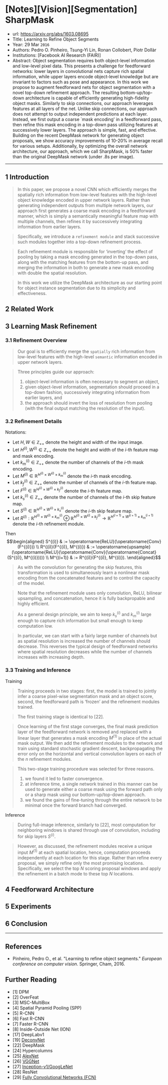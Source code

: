# [Notes][Vision][Segmentation] SharpMask

* url: https://arxiv.org/abs/1603.08695
* Title: Learning to Refine Object Segments
* Year: 29 Mar `2016`
* Authors: Pedro O. Pinheiro, Tsung-Yi Lin, Ronan Collobert, Piotr Dollàr
* Institutions: [Facebook AI Research (FAIR)]
* Abstract: Object segmentation requires both object-level information and low-level pixel data. This presents a challenge for feedforward networks: lower layers in convolutional nets capture rich spatial information, while upper layers encode object-level knowledge but are invariant to factors such as pose and appearance. In this work we propose to augment feedforward nets for object segmentation with a novel top-down refinement approach. The resulting bottom-up/top-down architecture is capable of efficiently generating high-fidelity object masks. Similarly to skip connections, our approach leverages features at all layers of the net. Unlike skip connections, our approach does not attempt to output independent predictions at each layer. Instead, we first output a coarse `mask encoding' in a feedforward pass, then refine this mask encoding in a top-down pass utilizing features at successively lower layers. The approach is simple, fast, and effective. Building on the recent DeepMask network for generating object proposals, we show accuracy improvements of 10-20% in average recall for various setups. Additionally, by optimizing the overall network architecture, our approach, which we call SharpMask, is 50% faster than the original DeepMask network (under .8s per image).

----------------------------------------------------------------------------------------------------

## 1 Introduction

> In this paper, we propose a novel CNN which efficiently merges the spatially rich information from low-level features with the high-level object knowledge encoded in upper network layers. Rather than generating independent outputs from multiple network layers, our approach first generates a coarse mask encoding in a feedforward manner, which is simply a semantically meaningful feature map with multiple channels, then refines it by successively integrating information from earlier layers.

> Specifically, we introduce a `refinement module` and stack successive such modules together into a top-down refinement process.

> Each refinement module is responsible for ‘inverting’ the effect of pooling by taking a mask encoding generated in the top-down pass, along with the matching features from the bottom-up pass, and merging the information in both to generate a new mask encoding with double the spatial resolution.

> In this work we utilize the DeepMask architecture as our starting point for object instance segmentation due to its simplicity and effectiveness.

## 2 Related Work

## 3 Learning Mask Refinement

### 3.1 Refinement Overview

> Our goal is to efficiently merge the `spatially` rich information from low-level features with the high-level `semantic` information encoded in upper network layers.

> Three principles guide our approach:
> 1. object-level information is often necessary to segment an object,
> 2. given object-level information, segmentation should proceed in a top-down fashion, successively integrating information from earlier layers, and
> 3. the approach should invert the loss of resolution from pooling (with the final output matching the resolution of the input).

### 3.2 Refinement Details

Notations:
* Let $H, W \in \mathbb{Z}_{++}$ denote the height and width of the input image.
* Let $H^{(i)}, W^{(i)} \in \mathbb{Z}_{++}$ denote the height and width of the $i$-th feature map and mask encoding.
* Let $k_{m}^{(i)} \in \mathbb{Z}_{++}$ denote the number of channels of the $i$-th mask encoding.
* Let $M^{(i)} \in \mathbb{R}^{H^{(i)} \times W^{(i)} \times k_{m}^{(i)}}$ denote the $i$-th mask encoding.
* Let $k_{f}^{(i)} \in \mathbb{Z}_{++}$ denote the number of channels of the $i$-th feature map.
* Let $F^{(i)} \in \mathbb{R}^{H^{(i)} \times W^{(i)} \times k_{f}^{(i)}}$ denote the $i$-th feature map.
* Let $k_{s}^{(i)} \in \mathbb{Z}_{++}$ denote the number of channels of the $i$-th skip feature map.
* Let $S^{(i)} \in \mathbb{R}^{H^{(i)} \times W^{(i)} \times k_{s}^{(i)}}$ denote the $i$-th skip feature map.
* Let $R^{(i)}: \mathbb{R}^{H^{(i)} \times W^{(i)} \times k_{m}^{(i)}} \oplus \mathbb{R}^{H^{(i)} \times W^{(i)} \times k_{f}^{(i)}} \to \mathbb{R}^{H^{(i+1)} \times W^{(i+1)} \times k_{m}^{(i+1)}}$ denote the $i$-th refinement module.

Then
$$\begin{aligned}
    S^{(i)} & := \operatorname{ReLU}(\operatorname{Conv}(F^{(i)})) \\
    R^{(i)}(F^{(i)}, M^{(i)}) & := \operatorname{upsample}(\operatorname{ReLU}(\operatorname{Conv}(\operatorname{Concat}(S^{(i)}, M^{(i)})))) \\
    M^{(i+1)} & := R^{(i)}(F^{(i)}, M^{(i)}).
\end{aligned}$$

> As with the convolution for generating the skip features, this transformation is used to simultaneously learn a nonlinear mask encoding from the concatenated features and to control the capacity of the model.

> Note that the refinement module uses only convolution, ReLU, bilinear upsampling, and concatenation, hence it is fully backpropable and highly efficient.

> As a general design principle, we aim to keep $k_{s}^{(i)}$ and $k_{m}^{(i)}$ large enough to capture rich information but small enough to keep computation low.

> In particular, we can start with a fairly large number of channels but as spatial resolution is increased the number of channels should decrease. This reverses the typical design of feedforward networks where spatial resolution decreases while the number of channels increases with increasing depth.

### 3.3 Training and Inference

Training

> Training proceeds in two stages: first, the model is trained to jointly infer a coarse pixel-wise segmentation mask and an object score, second, the feedforward path is ‘frozen’ and the refinement modules trained.

> The first training stage is identical to [22].

> Once learning of the first stage converges, the final mask prediction layer of the feedforward network is removed and replaced with a linear layer that generates a mask encoding $M^{(1)}$ in place of the actual mask output. We then add the refinement modules to the network and train using standard stochastic gradient descent, backpropagating the error only on the horizontal and vertical convolution layers on each of the $n$ refinement modules.

> This two-stage training procedure was selected for three reasons.
> 1. we found it led to faster convergence.
> 2. at inference time, a single network trained in this manner can be used to generate either a coarse mask using the forward path only or a sharp mask using our bottom-up/top-down approach.
> 3. we found the gains of fine-tuning through the entire network to be minimal once the forward branch had converged.

Inference

> During full-image inference, similarly to [22], most computation for neighboring windows is shared through use of convolution, including for skip layers $S^{(i)}$.

> However, as discussed, the refinement modules receive a unique input $M^{(1)}$ at each spatial location, hence, computation proceeds independently at each location for this stage. Rather than refine every proposal, we simply refine only the most promising locations. Specifically, we select the top $N$ scoring proposal windows and apply the refinement in a batch mode to these top $N$ locations.

## 4 Feedforward Architecture

## 5 Experiments

## 6 Conclusion

----------------------------------------------------------------------------------------------------

## References

* Pinheiro, Pedro O., et al. "Learning to refine object segments." *European conference on computer vision*. Springer, Cham, 2016.

## Further Reading

* [1] DPM
* [2] OverFeat
* [3] MSC-MultiBox
* [4] Spatial Pyramid Pooling (SPP)
* [5] R-CNN
* [6] Fast R-CNN
* [7] Faster R-CNN
* [8] Inside-Outside Net (ION)
* [17] DeepLabv1
* [19] [DeconvNet](https://zhuanlan.zhihu.com/p/558646271)
* [22] DeepMask
* [24] Hypercolumns
* [25] [AlexNet](https://zhuanlan.zhihu.com/p/565285454)
* [26] [VGGNet](https://zhuanlan.zhihu.com/p/563314926)
* [27] [Inception-v1/GoogLeNet](https://zhuanlan.zhihu.com/p/564141144)
* [28] ResNet
* [29] [Fully Convolutional Networks (FCN)](https://zhuanlan.zhihu.com/p/561031110)
